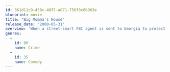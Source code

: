 ```yaml
---
id: 361d11c9-458c-48f7-a871-756f3c0b863e
blueprint: movie
title: "Big Momma's House"
release_date: '2000-05-31'
overview: 'When a street-smart FBI agent is sent to Georgia to protect a beautiful single mother and her son from an escaped convict, he is forced to impersonate a crass Southern granny known as Big Momma in order to remain incognito.'
genres:
  -
    id: 80
    name: Crime
  -
    id: 35
    name: Comedy
---
```

